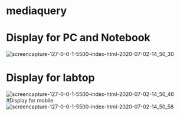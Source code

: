 # mediaquery
# Display for PC and Notebook
![screencapture-127-0-0-1-5500-index-html-2020-07-02-14_50_30](https://user-images.githubusercontent.com/25115342/86331647-9416bb00-bc73-11ea-89c1-3eebca737054.png)
# Display for labtop
![screencapture-127-0-0-1-5500-index-html-2020-07-02-14_50_46](https://user-images.githubusercontent.com/25115342/86331643-91b46100-bc73-11ea-9352-05aa62c0465c.png)
#Display for mobile
![screencapture-127-0-0-1-5500-index-html-2020-07-02-14_50_58](https://user-images.githubusercontent.com/25115342/86331619-8c571680-bc73-11ea-9fc7-1a2140ad09f1.png)

